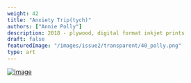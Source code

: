 ```yaml
---
weight: 42
title: "Anxiety Trip(tych)"
authors: ["Annie Polly"]
description: 2018 - plywood, digital format inkjet prints 
draft: false
featuredImage: "/images/issue2/transparent/40_polly.png"
type: art
---
```


<a href = "/images/issue2/40_polly_anxietytriptych.jpg" data-lightbox="img">![image](/images/issue2/40_polly_anxietytriptych.jpg#issues)</a>